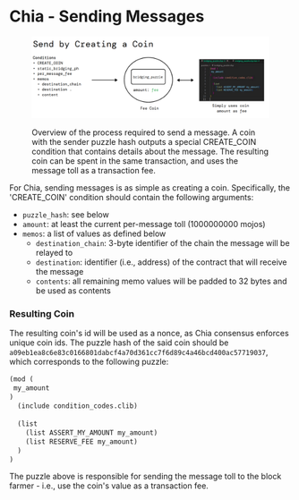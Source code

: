# Chia - Sending Messages

<figure><img src="../../.gitbook/assets/image (7).png" alt=""><figcaption><p>Overview of the process required to send a message. A coin with the sender puzzle hash outputs a special CREATE_COIN condition that contains details about the message. The resulting coin can be spent in the same transaction, and uses the message toll as a transaction fee.</p></figcaption></figure>

For Chia, sending messages is as simple as creating a coin. Specifically, the 'CREATE\_COIN' condition should contain the following arguments:

* `puzzle_hash`: see below
* `amount`: at least the current per-message toll (1000000000 mojos)
* `memos`: a list of values as defined below
  * `destination_chain`: 3-byte identifier of the chain the message will be relayed to
  * `destination`: identifier (i.e., address) of the contract that will receive the message
  * `contents`: all remaining memo values will be padded to 32 bytes and be used as contents

### Resulting Coin

The resulting coin's id will be used as a nonce, as Chia consensus enforces unique coin ids. The puzzle hash of the said coin should be `a09eb1ea8c6e83c0166801dabcf4a70d361cc7f6d89c4a46bcd400ac57719037`, which corresponds to the following puzzle:

```
(mod (
 my_amount 
)
  (include condition_codes.clib)

  (list
    (list ASSERT_MY_AMOUNT my_amount)
    (list RESERVE_FEE my_amount)
  )
)
```

The puzzle above is responsible for sending the message toll to the block farmer - i.e., use the coin's value as a transaction fee.
